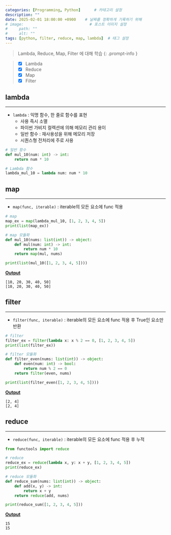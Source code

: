 ```yaml
---
categories: [Programming, Python]      # 카테고리 설정
description: ""
date: 2025-02-01 18:00:00 +0900    # 날짜를 정확하게 기록하기 위해
# image:                             # 포스트 이미지 설정
#     path: ""
#     alt: ""
tags: [python, filter, reduce, map, lambda]  # 태그 설정
---
```


> Lambda, Reduce, Map, Filter 에 대해 학습
{: .prompt-info }

> - [x] Lambda
> - [x] Reduce
> - [x] Map
> - [x] Filter

## lambda
---

- `lambda` : 익명 함수, 한 줄로 함수를 표현
    - 사용 즉시 소멸
    - 파이썬 가비지 컬렉션에 의해 메모리 관리 용이
    - 일반 함수 : 재사용성을 위해 메모리 저장
    - 시퀀스형 전처리에 주로 사용

```python
# 일반 함수
def mul_10(num: int) -> int:
    return num * 10

# Lambda 함수
lambda_mul_10 = lambda num: num * 10
```

## map
---

- `map(func, iterable)` : iterable의 모든 요소에 func 적용

```python
# map
map_ex = map(lambda_mul_10, [1, 2, 3, 4, 5])
print(list(map_ex))

# map 모듈화
def mul_10(nums: list(int)) -> object:
    def mul(num: int) -> int:
        return num * 10
    return map(mul, nums)

print(list(mul_10([1, 2, 3, 4, 5])))
```

**<u>Output</u>**
```terminal
[10, 20, 30, 40, 50]
[10, 20, 30, 40, 50]
```

## filter
---

- `filter(func, iterable)` : iterable의 모든 요소에 func 적용 후 True인 요소만 반환

```python
# filter
filter_ex = filter(lambda x: x % 2 == 0, [1, 2, 3, 4, 5])
print(list(filter_ex))

# filter 모듈화
def filter_even(nums: list(int)) -> object:
    def even(num: int) -> bool:
        return num % 2 == 0
    return filter(even, nums)

print(list(filter_even([1, 2, 3, 4, 5])))
```

**<u>Output</u>**
```terminal
[2, 4]
[2, 4]
```

## reduce
---

- `reduce(func, iterable)` : iterable의 모든 요소에 func 적용 후 누적

```python
from functools import reduce

# reduce
reduce_ex = reduce(lambda x, y: x + y, [1, 2, 3, 4, 5])
print(reduce_ex)

# reduce 모듈화
def reduce_sum(nums: list(int)) -> object:
    def add(x, y) -> int:
        return x + y
    return reduce(add, nums)

print(reduce_sum([1, 2, 3, 4, 5]))
```

**<u>Output</u>**
```terminal
15
15
```